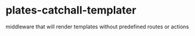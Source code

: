 # plates-catchall-templater
middleware that will render templates without predefined routes or actions

